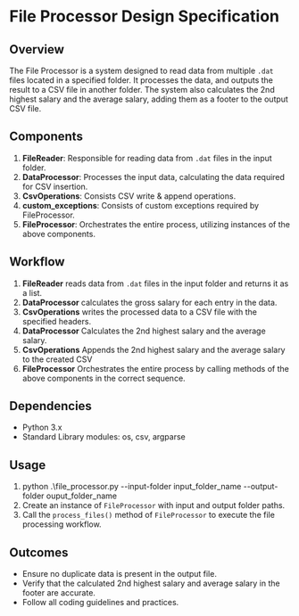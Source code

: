 # File Processor Design Specification

## Overview
The File Processor is a system designed to read data from multiple `.dat` files located in a specified folder. It processes the data, and outputs the result to a CSV file in another folder. The system also calculates the 2nd highest salary and the average salary, adding them as a footer to the output CSV file.

## Components
1. **FileReader**: Responsible for reading data from `.dat` files in the input folder.
2. **DataProcessor**: Processes the input data, calculating the data required for CSV insertion.
3. **CsvOperations**: Consists CSV write & append operations.
4. **custom_exceptions**: Consists of custom exceptions required by FileProcessor.
5. **FileProcessor**: Orchestrates the entire process, utilizing instances of the above components.

## Workflow
1. **FileReader** reads data from `.dat` files in the input folder and returns it as a list.
2. **DataProcessor** calculates the gross salary for each entry in the data.
3. **CsvOperations** writes the processed data to a CSV file with the specified headers.
4. **DataProcessor** Calculates the 2nd highest salary and the average salary.
5. **CsvOperations** Appends the 2nd highest salary and the average salary to the created CSV
6. **FileProcessor** Orchestrates the entire process by calling methods of the above components in the correct sequence.

## Dependencies
- Python 3.x
- Standard Library modules: os, csv, argparse

## Usage
1. python .\file_processor.py --input-folder input_folder_name --output-folder ouput_folder_name
2. Create an instance of `FileProcessor` with input and output folder paths.
3. Call the `process_files()` method of `FileProcessor` to execute the file processing workflow.

## Outcomes
- Ensure no duplicate data is present in the output file.
- Verify that the calculated 2nd highest salary and average salary in the footer are accurate.
- Follow all coding guidelines and practices.
